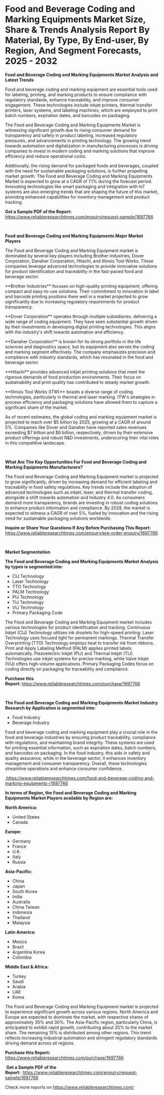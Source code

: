 <p><h1>Food and Beverage Coding and Marking Equipments Market Size, Share & Trends Analysis Report By Material, By Type, By End-user, By Region, And Segment Forecasts, 2025 - 2032</h1></p><p><strong>Food and Beverage Coding and Marking Equipments Market Analysis and Latest Trends</strong></p>
<p><p>Food and beverage coding and marking equipment are essential tools used for labeling, printing, and marking products to ensure compliance with regulatory standards, enhance traceability, and improve consumer engagement. These technologies include inkjet printers, thermal transfer printers, laser systems, and labeling machines, which are employed to print batch numbers, expiration dates, and barcodes on packaging.</p><p>The Food and Beverage Coding and Marking Equipments Market is witnessing significant growth due to rising consumer demand for transparency and safety in product labeling, increased regulatory pressures, and advancements in printing technology. The growing trend towards automation and digitalization in manufacturing processes is driving companies to invest in modern coding and marking solutions that improve efficiency and reduce operational costs. </p><p>Additionally, the rising demand for packaged foods and beverages, coupled with the need for sustainable packaging solutions, is further propelling market growth. The Food and Beverage Coding and Marking Equipments Market is expected to grow at a CAGR of 7.1% during the forecast period. Innovating technologies like smart packaging and integration with IoT systems are also emerging trends that are shaping the future of this market, providing enhanced capabilities for inventory management and product tracking.</p></p>
<p><strong>Get a Sample PDF of the Report:&nbsp;</strong> <a href="https://www.reliableresearchtimes.com/enquiry/request-sample/1697766?utm_campaign=2937&utm_medium=2&utm_source=Github&utm_content=ia&utm_term=24032025&utm_id=food-and-beverage-coding-and-marking-equipments">https://www.reliableresearchtimes.com/enquiry/request-sample/1697766</a></p>
<p>&nbsp;</p>
<p><strong>Food and Beverage Coding and Marking Equipments Major Market Players</strong></p>
<p><p>The Food and Beverage Coding and Marking Equipment market is dominated by several key players including Brother Industries, Dover Corporation, Danaher Corporation, Hitachi, and Illinois Tool Works. These companies leverage advanced technologies to provide innovative solutions for product identification and traceability in the fast-paced food and beverage sector.</p><p>**Brother Industries** focuses on high-quality printing equipment, offering compact and easy-to-use solutions. Their commitment to innovation in label and barcode printing positions them well in a market projected to grow significantly due to increasing regulatory requirements for product transparency.</p><p>**Dover Corporation** operates through multiple subsidiaries, delivering a wide range of coding equipment. They have seen substantial growth driven by their investments in developing digital printing technologies. This aligns with the industry's shift towards automation and efficiency.</p><p>**Danaher Corporation** is known for its strong portfolio in the life sciences and diagnostics space, but its equipment also serves the coding and marking segment effectively. The company emphasizes precision and compliance with industry standards, which has resonated in the food and beverage sector.</p><p>**Hitachi** provides advanced inkjet printing solutions that meet the rigorous demands of food production environments. Their focus on sustainability and print quality has contributed to steady market growth.</p><p>**Illinois Tool Works (ITW)** boasts a diverse range of coding technologies, particularly in thermal and laser marking. ITW's strategies in process efficiency and packaging solutions have allowed them to capture a significant share of the market.</p><p>As of recent estimates, the global coding and marking equipment market is projected to reach over $5 billion by 2025, growing at a CAGR of around 5%. Companies like Dover and Danaher have reported sales revenues exceeding $7 billion and $6 billion, respectively, driven by their extensive product offerings and robust R&D investments, underscoring their vital roles in this competitive landscape.</p></p>
<p>&nbsp;</p>
<p><strong>What Are The Key Opportunities For Food and Beverage Coding and Marking Equipments Manufacturers?</strong></p>
<p><p>The Food and Beverage Coding and Marking Equipment market is projected to grow significantly, driven by increasing demand for efficient labeling and traceability in food safety regulations. Key trends include the adoption of advanced technologies such as inkjet, laser, and thermal transfer coding, alongside a shift towards automation and Industry 4.0. As consumers demand more transparency, brands are investing in robust coding solutions to enhance product information and compliance. By 2028, the market is expected to witness a CAGR of over 5%, fueled by innovation and the rising need for sustainable packaging solutions worldwide.</p></p>
<p><strong>Inquire or Share Your Questions If Any Before Purchasing This Report:</strong> <a href="https://www.reliableresearchtimes.com/enquiry/pre-order-enquiry/1697766?utm_campaign=2937&utm_medium=2&utm_source=Github&utm_content=ia&utm_term=24032025&utm_id=food-and-beverage-coding-and-marking-equipments">https://www.reliableresearchtimes.com/enquiry/pre-order-enquiry/1697766</a></p>
<p>&nbsp;</p>
<p><strong>Market Segmentation</strong></p>
<p><strong>The Food and Beverage Coding and Marking Equipments Market Analysis by types is segmented into:</strong></p>
<p><ul><li>CIJ Technology</li><li>Laser Technology</li><li>TTO Technology</li><li>PALM Technology</li><li>PIJ Technology</li><li>TIJ Technology</li><li>VIJ Technology</li><li>Primary Packaging Code</li></ul></p>
<p><p>The Food and Beverage Coding and Marking Equipment market includes various technologies for product identification and tracking. Continuous Inkjet (CIJ) Technology utilizes ink droplets for high-speed printing. Laser Technology uses focused light for permanent markings. Thermal Transfer Overprinting (TTO) Technology employs heat to transfer ink from ribbons. Print and Apply Labeling Method (PALM) applies printed labels automatically. Piezoelectric Inkjet (PIJ) and Thermal Inkjet (TIJ) Technologies use inkjet systems for precise marking, while Valve Inkjet (VIJ) offers high-volume applications. Primary Packaging Codes focus on coding directly on packaging for traceability and compliance.</p></p>
<p><strong>Purchase this Report:&nbsp;</strong><a href="https://www.reliableresearchtimes.com/purchase/1697766?utm_campaign=2937&utm_medium=2&utm_source=Github&utm_content=ia&utm_term=24032025&utm_id=food-and-beverage-coding-and-marking-equipments">https://www.reliableresearchtimes.com/purchase/1697766</a></p>
<p>&nbsp;</p>
<p><strong>The Food and Beverage Coding and Marking Equipments Market Industry Research by Application is segmented into:</strong></p>
<p><ul><li>Food Industry</li><li>Beverage Industry</li></ul></p>
<p><p>Food and beverage coding and marking equipment play a crucial role in the food and beverage industries by ensuring product traceability, compliance with regulations, and maintaining brand integrity. These systems are used for printing essential information, such as expiration dates, batch numbers, and barcodes on packaging. In the food industry, this aids in safety and quality assurance, while in the beverage sector, it enhances inventory management and consumer transparency. Overall, these technologies streamline operations and enhance consumer confidence.</p></p>
<p><a href="https://www.reliableresearchtimes.com/food-and-beverage-coding-and-marking-equipments-r1697766?utm_campaign=2937&utm_medium=2&utm_source=Github&utm_content=ia&utm_term=24032025&utm_id=food-and-beverage-coding-and-marking-equipments">&nbsp;https://www.reliableresearchtimes.com/food-and-beverage-coding-and-marking-equipments-r1697766</a></p>
<p><strong>In terms of Region, the Food and Beverage Coding and Marking Equipments Market Players available by Region are:</strong></p>
<p>
    <p> <strong> North America: </strong>
        <ul>
            <li>United States</li>
            <li>Canada</li>
        </ul>
        </p> 
    <p> <strong> Europe: </strong>
        <ul>
            <li>Germany</li>
            <li>France</li>
            <li>U.K.</li>
            <li>Italy</li>
            <li>Russia</li>
        </ul>
        </p> 
    <p> <strong> Asia-Pacific: </strong>
        <ul>
            <li>China</li>
            <li>Japan</li>
            <li>South Korea</li>
            <li>India</li>
            <li>Australia</li>
            <li>China Taiwan</li>
            <li>Indonesia</li>
            <li>Thailand</li>
            <li>Malaysia</li>
        </ul>
        </p> 
    <p> <strong> Latin America: </strong>
        <ul>
            <li>Mexico</li>
            <li>Brazil</li>
            <li>Argentina Korea</li>
            <li>Colombia</li>
        </ul>
        </p> 
    <p> <strong> Middle East & Africa: </strong>
        <ul>
            <li>Turkey</li>
            <li>Saudi</li>
            <li>Arabia</li>
            <li>UAE</li>
            <li>Korea</li>
        </ul>
    </p>
    </p>
<p><p>The Food and Beverage Coding and Marking Equipment market is projected to experience significant growth across various regions. North America and Europe are expected to dominate the market, with respective shares of approximately 35% and 30%. The Asia-Pacific region, particularly China, is anticipated to exhibit rapid growth, contributing about 25% to the market share. The remaining 10% is distributed among other regions. This trend reflects increasing industrial automation and stringent regulatory standards driving demand across all regions.</p></p>
<p><strong>Purchase this Report: </strong><a href="https://www.reliableresearchtimes.com/purchase/1697766?utm_campaign=2937&utm_medium=2&utm_source=Github&utm_content=ia&utm_term=24032025&utm_id=food-and-beverage-coding-and-marking-equipments">https://www.reliableresearchtimes.com/purchase/1697766</a></p>
<p>&nbsp;<strong>Get a Sample PDF of the Report:&nbsp;&nbsp;</strong><a href="https://www.reliableresearchtimes.com/enquiry/request-sample/1697766?utm_campaign=2937&utm_medium=2&utm_source=Github&utm_content=ia&utm_term=24032025&utm_id=food-and-beverage-coding-and-marking-equipments">https://www.reliableresearchtimes.com/enquiry/request-sample/1697766</a></p>
<p><strong></strong></p>
<p>Check more reports on <a href="https://www.reliableresearchtimes.com/?utm_campaign=2937&utm_medium=2&utm_source=Github&utm_content=ia&utm_term=24032025&utm_id=food-and-beverage-coding-and-marking-equipments">https://www.reliableresearchtimes.com/</a></p>